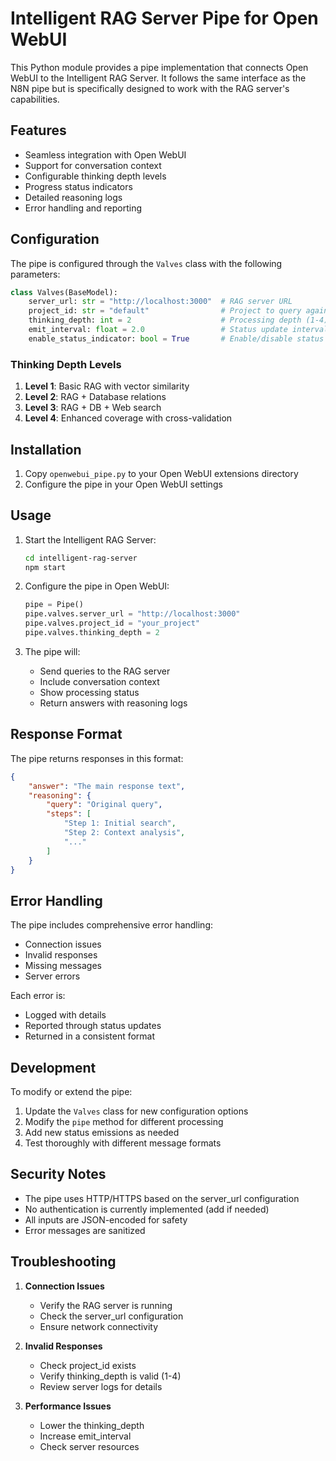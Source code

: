 # Intelligent RAG Server Pipe for Open WebUI

This Python module provides a pipe implementation that connects Open WebUI to the Intelligent RAG Server. It follows the same interface as the N8N pipe but is specifically designed to work with the RAG server's capabilities.

## Features

- Seamless integration with Open WebUI
- Support for conversation context
- Configurable thinking depth levels
- Progress status indicators
- Detailed reasoning logs
- Error handling and reporting

## Configuration

The pipe is configured through the `Valves` class with the following parameters:

```python
class Valves(BaseModel):
    server_url: str = "http://localhost:3000"  # RAG server URL
    project_id: str = "default"                # Project to query against
    thinking_depth: int = 2                    # Processing depth (1-4)
    emit_interval: float = 2.0                 # Status update interval
    enable_status_indicator: bool = True       # Enable/disable status updates
```

### Thinking Depth Levels

1. **Level 1**: Basic RAG with vector similarity
2. **Level 2**: RAG + Database relations
3. **Level 3**: RAG + DB + Web search
4. **Level 4**: Enhanced coverage with cross-validation

## Installation

1. Copy `openwebui_pipe.py` to your Open WebUI extensions directory
2. Configure the pipe in your Open WebUI settings

## Usage

1. Start the Intelligent RAG Server:
   ```bash
   cd intelligent-rag-server
   npm start
   ```

2. Configure the pipe in Open WebUI:
   ```python
   pipe = Pipe()
   pipe.valves.server_url = "http://localhost:3000"
   pipe.valves.project_id = "your_project"
   pipe.valves.thinking_depth = 2
   ```

3. The pipe will:
   - Send queries to the RAG server
   - Include conversation context
   - Show processing status
   - Return answers with reasoning logs

## Response Format

The pipe returns responses in this format:
```json
{
    "answer": "The main response text",
    "reasoning": {
        "query": "Original query",
        "steps": [
            "Step 1: Initial search",
            "Step 2: Context analysis",
            "..."
        ]
    }
}
```

## Error Handling

The pipe includes comprehensive error handling:
- Connection issues
- Invalid responses
- Missing messages
- Server errors

Each error is:
- Logged with details
- Reported through status updates
- Returned in a consistent format

## Development

To modify or extend the pipe:

1. Update the `Valves` class for new configuration options
2. Modify the `pipe` method for different processing
3. Add new status emissions as needed
4. Test thoroughly with different message formats

## Security Notes

- The pipe uses HTTP/HTTPS based on the server_url configuration
- No authentication is currently implemented (add if needed)
- All inputs are JSON-encoded for safety
- Error messages are sanitized

## Troubleshooting

1. **Connection Issues**
   - Verify the RAG server is running
   - Check the server_url configuration
   - Ensure network connectivity

2. **Invalid Responses**
   - Check project_id exists
   - Verify thinking_depth is valid (1-4)
   - Review server logs for details

3. **Performance Issues**
   - Lower the thinking_depth
   - Increase emit_interval
   - Check server resources
